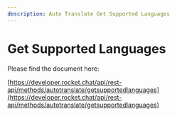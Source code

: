 ```yaml
---
description: Auto Translate Get Supported Languages
---
```


# Get Supported Languages

Please find the document here: 

[https://developer.rocket.chat/api/rest-api/methods/autotranslate/getsupportedlanguages](https://developer.rocket.chat/api/rest-api/methods/autotranslate/getsupportedlanguages)

